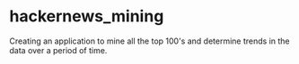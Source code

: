 hackernews_mining
=================

Creating an application to mine all the top 100's and determine trends in the data over a period of time. 
